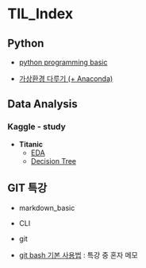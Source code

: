 # TIL_Index

>  

## Python

* [python programming basic](https://github.com/lsGee/TIL/blob/master/01.Python%20basic/python_basic.ipynb)

* [가상환경 다루기 (+ Anaconda)](https://github.com/lsGee/TIL/blob/master/01.Python%20basic/python_%EA%B0%80%EC%83%81%ED%99%98%EA%B2%BD.md)

## Data Analysis
### Kaggle - study
* **Titanic**
  * [EDA](https://github.com/lsGee/TIL/blob/master/02.kaggle/Titanic_1_EDA.ipynb)
  * [Decision Tree](https://github.com/lsGee/TIL/blob/master/02.kaggle/Titanic_2_DecisionTree.ipynb)



## GIT 특강

* markdown_basic

* CLI

* git

* [git bash 기본 사용법](https://github.com/lsGee/TIL/blob/master/99.%ED%8A%B9%EA%B0%95(git%26markdown)/03_git%20bash%20%EA%B8%B0%EB%B3%B8%EC%82%AC%EC%9A%A9%EB%B2%95.md) : 특강 중 혼자 메모
